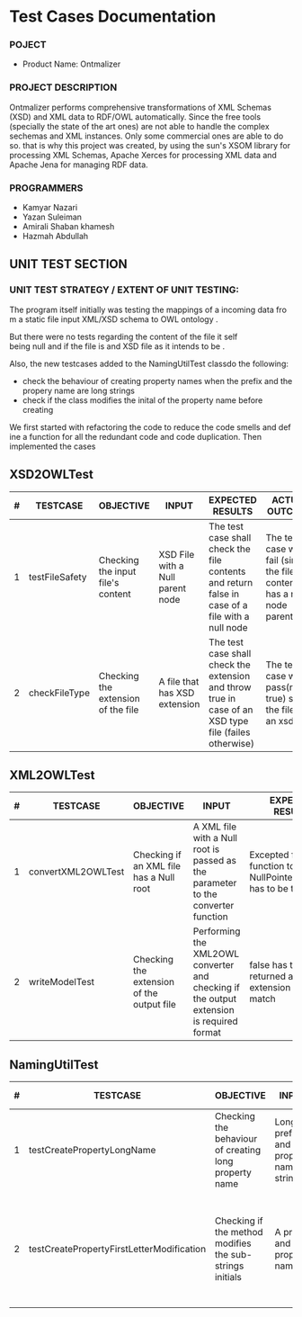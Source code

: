 # Test Cases Documentation

### POJECT

- Product Name: Ontmalizer 

### PROJECT DESCRIPTION

Ontmalizer performs comprehensive transformations of XML Schemas (XSD) and XML data to RDF/OWL automatically. Since the free tools (specially the state of the art ones)
are not able to handle the complex sechemas and XML instances.
Only some commercial ones are able to do so. that is why this project was created, by using the sun's XSOM library for processing XML Schemas, Apache Xerces for processing XML data and Apache Jena for managing RDF data.


### PROGRAMMERS

- Kamyar Nazari
- Yazan Suleiman
- Amirali Shaban khamesh
- Hazmah Abdullah

## UNIT TEST SECTION

### UNIT TEST STRATEGY / EXTENT OF UNIT TESTING:

The program itself initially was testing the mappings of a incoming data from a static file input XML/XSD schema to OWL ontology .

But there were no tests regarding the content of the file it self being null and if the file is and XSD file as it intends to be .

Also, the new testcases added to the NamingUtilTest classdo the following:
 - check the behaviour of creating property names when the prefix and the propery name are long strings
 - check if the class modifies the inital of the property name before creating

We first started with refactoring the code to reduce the code smells and define a function for all the redundant code and code duplication. Then implemented the cases


## XSD2OWLTest

| \#  | TESTCASE | OBJECTIVE | INPUT | EXPECTED RESULTS | ACTUAL OUTCOME |
| --- | --------- |--------- | ----- | ---------------- | ----------------- |
| 1   | testFileSafety | Checking the input file's content          |  XSD File with a Null parent node       |    The test case shall check the file contents and return false in case of a file with a null node              |        The test case will fail (since the file content has a null node parent)  | 
| 2   | checkFileType | Checking the extension of the file         |  A file that has XSD extension       |    The test case shall check the extension and throw true in case of an XSD type file (failes otherwise)     |   The test case will pass(return true) since the file is an xsd file         |   

## XML2OWLTest

 \#  | TESTCASE| OBJECTIVE | INPUT | EXPECTED RESULTS | ACTUAL OUTCOME |
| --- | --------- | ----- | ---------------- | ----------------- | ----------|
|  1  | convertXML2OWLTest|Checking if an XML file has a Null root |  A XML file with a Null root is passed as the parameter to the converter function| Excepted for the function to throw NullPointerException has to be thrown|The NullPointerException has been thrown|
|  2  |writeModelTest     |Checking the extension of the output file|Performing the XML2OWL converter and checking if the output extension is required format|false has to be returned as the extension does not match|false has been returned |

## NamingUtilTest

| \# | TESTCASE |OBJECTIVE | INPUT | EXPECTED RESULTS | ACTUAL OUTCOME |
| --- | --------- | --------- | ----- | ---------------- | ----------------- |
| 1 | testCreatePropertyLongName | Checking the behaviour of creating long property name | Long prefix and property name strings | The returned value should equal the concatenation of the long strings | The class accepts long properties |
| 2 | testCreatePropertyFirstLetterModification | Checking if the method modifies the sub-strings initials | A prefix and a property name | The test case shall verify that creating the propery modifies the initial letter of the propery to follow the encoding convention | The class modifies the initial of the property name |